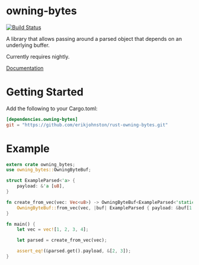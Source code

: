 owning-bytes
============

[![Build Status](https://travis-ci.org/erikjohnston/rust-owning-bytes.svg?branch=master)](https://travis-ci.org/erikjohnston/rust-owning-bytes)

A library that allows passing around a parsed object that depends on an
underlying buffer.

Currently requires nightly.


[Documentation](https://erikjohnston.github.io/rust-owning-bytes/owning_bytes/index.html)


# Getting Started

Add the following to your Cargo.toml:

```toml
[dependencies.owning-bytes]
git = "https://github.com/erikjohnston/rust-owning-bytes.git"
```

# Example

```rust
extern crate owning_bytes;
use owning_bytes::OwningByteBuf;

struct ExampleParsed<'a> {
    payload: &'a [u8],
}

fn create_from_vec(vec: Vec<u8>) -> OwningByteBuf<ExampleParsed<'static>> {
    OwningByteBuf::from_vec(vec, |buf| ExampleParsed { payload: &buf[1..3] })
}

fn main() {
    let vec = vec![1, 2, 3, 4];

    let parsed = create_from_vec(vec);

    assert_eq!(&parsed.get().payload, &[2, 3]);
}
```
